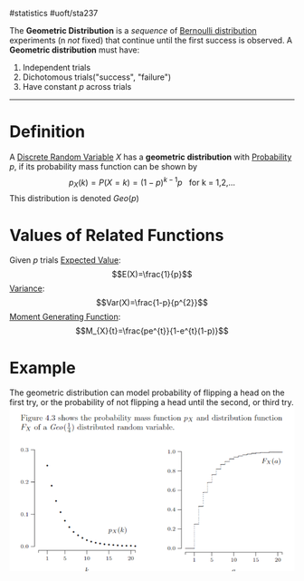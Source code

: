 #statistics 
#uoft/sta237 

The **Geometric Distribution** is a *sequence* of [Bernoulli distribution](Bernoulli%20distribution.md) experiments (n *not* fixed) that continue until the first success is observed. A **Geometric distribution** must have:
1. Independent trials
2. Dichotomous trials("success", "failure")
3. Have constant $p$ across trials

---
# Definition
A [Discrete Random Variable](Discrete%20Random%20Variable.md) *X* has a **geometric distribution** with [Probability](Probability.md) *p*, if its probability mass function can be shown by $$p_{X}(k)=P(X=k) =(1-p)^{k-1}p \ \ \text{  for k = 1,2,...}$$ This distribution is denoted $Geo(p)$

# Values of Related Functions
Given $p$ trials
[Expected Value](Expected%20Value.md): $$E(X)=\frac{1}{p}$$
[Variance](Variance.md): $$Var(X)=\frac{1-p}{p^{2}}$$
[Moment Generating Function](Moment%20Generating%20Function.md): $$M_{X}{t}=\frac{pe^{t}}{1-e^{t}(1-p)}$$
# Example
The geometric distribution can model probability of flipping a head on the first try, or the probability of not flipping a head until the second, or third try. 
![Pasted image 20231002221134](Attachments/Pasted%20image%2020231002221134.png)